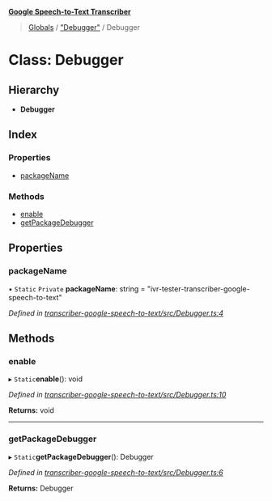 **[Google Speech-to-Text Transcriber](../README.md)**

> [Globals](../README.md) / ["Debugger"](../modules/_debugger_.md) / Debugger

# Class: Debugger

## Hierarchy

* **Debugger**

## Index

### Properties

* [packageName](_debugger_.debugger.md#packagename)

### Methods

* [enable](_debugger_.debugger.md#enable)
* [getPackageDebugger](_debugger_.debugger.md#getpackagedebugger)

## Properties

### packageName

▪ `Static` `Private` **packageName**: string = "ivr-tester-transcriber-google-speech-to-text"

*Defined in [transcriber-google-speech-to-text/src/Debugger.ts:4](https://github.com/SketchingDev/ivr-tester/blob/44e6705/packages/transcriber-google-speech-to-text/src/Debugger.ts#L4)*

## Methods

### enable

▸ `Static`**enable**(): void

*Defined in [transcriber-google-speech-to-text/src/Debugger.ts:10](https://github.com/SketchingDev/ivr-tester/blob/44e6705/packages/transcriber-google-speech-to-text/src/Debugger.ts#L10)*

**Returns:** void

___

### getPackageDebugger

▸ `Static`**getPackageDebugger**(): Debugger

*Defined in [transcriber-google-speech-to-text/src/Debugger.ts:6](https://github.com/SketchingDev/ivr-tester/blob/44e6705/packages/transcriber-google-speech-to-text/src/Debugger.ts#L6)*

**Returns:** Debugger
